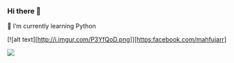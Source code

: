 ### Hi there 👋

🌱 I’m currently learning Python



[![alt text][http://i.imgur.com/P3YfQoD.png]][https:facebook.com/mahfujarr]

![](https://komarev.com/ghpvc/?username=mahfujarr&label=ThisProfileIsViewed )
<!--
- 👯 I’m looking to collaborate on ...
- 🤔 I’m looking for help with ...
- 📫 How to reach me: ...
- 😄 Pronouns: ...
-->